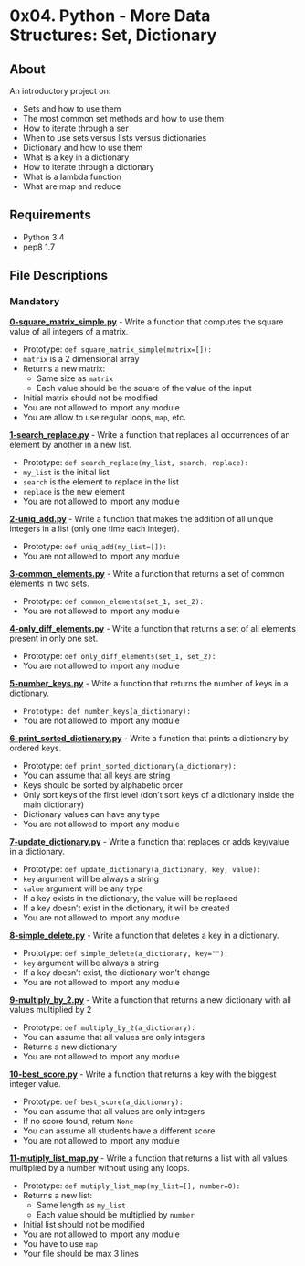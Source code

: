 # 0x04. Python - More Data Structures: Set, Dictionary
## About
An introductory project on:
- Sets and how to use them
- The most common set methods and how to use them
- How to iterate through a ser
- When to use sets versus lists versus dictionaries
- Dictionary and how to use them
- What is a key in a dictionary
- How to iterate through a dictionary
- What is a lambda function
- What are map and reduce
## Requirements
- Python 3.4
- pep8 1.7
## File Descriptions
### Mandatory
**[0-square_matrix_simple.py](0-square_matrix_simple.py)** - Write a function that computes the square value of all integers of a matrix.
- Prototype: `def square_matrix_simple(matrix=[]):`
- `matrix` is a 2 dimensional array
- Returns a new matrix:
  - Same size as `matrix`
  - Each value should be the square of the value of the input
- Initial matrix should not be modified
- You are not allowed to import any module
- You are allow to use regular loops, `map`, etc.

**[1-search_replace.py](1-search_replace.py)** - Write a function that replaces all occurrences of an element by another in a new list.
- Prototype: `def search_replace(my_list, search, replace):`
- `my_list` is the initial list
- `search` is the element to replace in the list
- `replace` is the new element
- You are not allowed to import any module

**[2-uniq_add.py](2-uniq_add.py)** - Write a function that makes the addition of all unique integers in a list (only one time each integer).
- Prototype: `def uniq_add(my_list=[]):`
- You are not allowed to import any module

**[3-common_elements.py](3-common_elements.py)** - Write a function that returns a set of common elements in two sets.
- Prototype: `def common_elements(set_1, set_2):`
- You are not allowed to import any module

**[4-only_diff_elements.py](4-only_diff_elements.py)** - Write a function that returns a set of all elements present in only one set.
- Prototype: `def only_diff_elements(set_1, set_2):`
- You are not allowed to import any module

**[5-number_keys.py](5-number_keys.py)** - Write a function that returns the number of keys in a dictionary.
- `Prototype: def number_keys(a_dictionary):`
- You are not allowed to import any module

**[6-print_sorted_dictionary.py](6-print_sorted_dictionary.py)** - Write a function that prints a dictionary by ordered keys.
- Prototype: `def print_sorted_dictionary(a_dictionary):`
- You can assume that all keys are string
- Keys should be sorted by alphabetic order
- Only sort keys of the first level (don’t sort keys of a dictionary inside the main dictionary)
- Dictionary values can have any type
- You are not allowed to import any module

**[7-update_dictionary.py](7-update_dictionary.py)** - Write a function that replaces or adds key/value in a dictionary.
- Prototype: `def update_dictionary(a_dictionary, key, value):`
- `key` argument will be always a string
- `value` argument will be any type
- If a key exists in the dictionary, the value will be replaced
- If a key doesn’t exist in the dictionary, it will be created
- You are not allowed to import any module

**[8-simple_delete.py](8-simple_delete.py)** - Write a function that deletes a key in a dictionary.
- Prototype: `def simple_delete(a_dictionary, key=""):`
- `key` argument will be always a string
- If a key doesn’t exist, the dictionary won’t change
- You are not allowed to import any module

**[9-multiply_by_2.py](9-multiply_by_2.py)** - Write a function that returns a new dictionary with all values multiplied by 2
- Prototype: `def multiply_by_2(a_dictionary):`
- You can assume that all values are only integers
- Returns a new dictionary
- You are not allowed to import any module

**[10-best_score.py](10-best_score.py)** - Write a function that returns a key with the biggest integer value.
- Prototype: `def best_score(a_dictionary):`
- You can assume that all values are only integers
- If no score found, return `None`
- You can assume all students have a different score
- You are not allowed to import any module

**[11-mutiply_list_map.py](11-mutiply_list_map.py)** - Write a function that returns a list with all values multiplied by a number without using any loops.
- Prototype: `def mutiply_list_map(my_list=[], number=0):`
- Returns a new list:
  - Same length as `my_list`
  - Each value should be multiplied by `number`
- Initial list should not be modified
- You are not allowed to import any module
- You have to use `map`
- Your file should be max 3 lines
